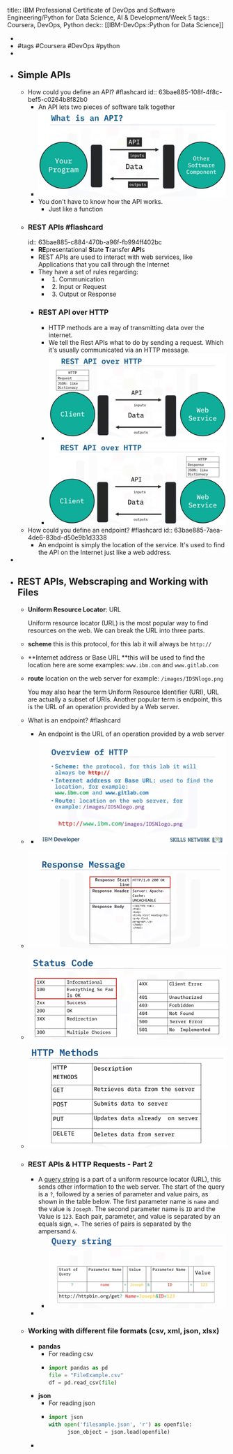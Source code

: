 title:: IBM Professional Certificate of DevOps and Software Engineering/Python for Data Science, AI & Development/Week 5
tags:: Coursera, DevOps, Python
deck:: [[IBM-DevOps::Python for Data Science]]

-
- #tags #Coursera #DevOps #python
-
- ## Simple APIs
	- How could you define an API? #flashcard
	  id:: 63bae885-108f-4f8c-bef5-c0264b8f82b0
		- An API lets two pieces of software talk together
		- ![image.png](../assets/image_1672835662168_0.png)
		- You don't have to know how the API works.
			- Just like a function
	- ### REST APIs #flashcard
	  id:: 63bae885-c884-470b-a96f-fb994ff402bc
		- **RE**presentational **S**tate **T**ransfer **API**s
		- REST APIs are used to interact with web services, like Applications that you call through the Internet
		- They have a set of rules regarding:
			- 1. Communication
			- 2. Input or Request
			- 3. Output or Response
		- ### REST API over HTTP
			- HTTP methods are a way of transmitting data over the internet.
			- We tell the Rest APIs what to do by sending a request. Which it's usually communicated via an HTTP message.
			- ![image.png](../assets/image_1672836158821_0.png)
			- ![image.png](../assets/image_1672836223016_0.png)
	- How could you define an endpoint? #flashcard
	  id:: 63bae885-7aea-4de6-83bd-d50e9b1d3338
		- An endpoint is simply the location of the service. It's used to find the API on the Internet just like a web address.
-
- ## REST APIs, Webscraping and Working with Files
	- **Uniform Resource Locator**: URL [](https://jupyterlab-0-labs-prod-jupyterlab-us-east-0.labs.cognitiveclass.ai/user/wenceslaosan/lab/workspaces/auto-S/tree/labs/PY0101EN-5.3_Requests_HTTP.ipynb#Uniform-Resource-Locator:-URL)
	  
	  Uniform resource locator (URL) is the most popular way to find resources on the web. We can break the URL into three parts.
	- **scheme** this is this protocol, for this lab it will always be `http://`
	- **Internet address or Base URL **this will be used to find the location here are some examples: `www.ibm.com` and ` www.gitlab.com `
	- **route** location on the web server for example: `/images/IDSNlogo.png`
	  
	  You may also hear the term Uniform Resource Identifier (URI), URL are actually a subset of URIs. Another popular term is endpoint, this is the URL of an operation provided by a Web server.
	- What is an endpoint? #flashcard
		- An endpoint is the URL of an operation provided by a web server
	-
		- ![image.png](../assets/image_1674463502749_0.png)
	- ![image.png](../assets/image_1674463663087_0.png)
	- ![image.png](../assets/image_1674463690721_0.png)
	- ![image.png](../assets/image_1674463717030_0.png)
	- ### REST APIs & HTTP Requests - Part 2
		- A [query string](https://en.wikipedia.org/wiki/Query_string?utm_medium=Exinfluencer&utm_source=Exinfluencer&utm_content=000026UJ&utm_term=10006555&utm_id=NA-SkillsNetwork-Channel-SkillsNetworkCoursesIBMDeveloperSkillsNetworkPY0101ENSkillsNetwork1005-2022-01-01) is a part of a uniform resource locator (URL), this sends other information to the web server. The start of the query is a `?`, followed by a series of parameter and value pairs, as shown in the table below. The first parameter name is `name` and the value is `Joseph`. The second parameter name is `ID` and the Value is `123`. Each pair, parameter, and value is separated by an equals sign, `=`. The series of pairs is separated by the ampersand `&`.
			- ![image.png](../assets/image_1674463952838_0.png)
		-
	- ### Working with different file formats (csv, xml, json, xlsx)
		- **pandas**
			- For reading csv
			- ``` python
			  import pandas as pd
			  file = "FileExample.csv"
			  df = pd.read_csv(file)
			  ```
		- **json**
			- For reading json
			- ``` python
			  import json
			  with open('filesample.json', 'r') as openfile:
			    	json_object = json.load(openfile)
			  ```
		-
